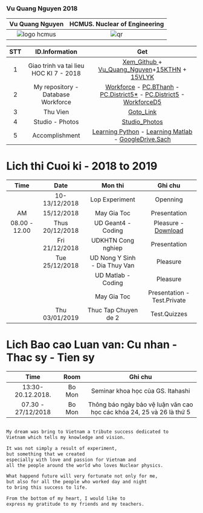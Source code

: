 ### Vu Quang Nguyen 2018
<!-- https://github.com/vuquangnguyen2016/Webpage/edit/master/README.md -->

|Vu Quang Nguyen |HCMUS. Nuclear of Engineering|
|:--:|:--:|
|![logo hcmus](https://user-images.githubusercontent.com/41269309/48658499-57358a80-ea75-11e8-9921-13cd1b700622.jpg)|![qr](https://user-images.githubusercontent.com/41269309/48658417-e2158580-ea73-11e8-971e-e1ee602b7ff8.png)|

|STT |ID.Information|Get|
|:--:|:--:|:--:|
|1|Giao trinh va tai lieu HOC KI 7 - 2018|[Xem_Github ](https://github.com/vuquangnguyen2018/HocKi7---2018) + [Vu_Quang_Nguyen](https://drive.google.com/open?id=1LSMJvKOUMY5Ud94uWuMEMVRoc1Op7JTb)+[15KTHN](https://drive.google.com/drive/u/2/folders/1uPptuEYUVha3dUxcbKW9PCI7CWRsnDuA) + [15VLYK](https://drive.google.com/open?id=1Pmzkzg-VxOScK8z55PYi_zIWUV87tIT7)|
|2|My repository - Database Workforce |[Workforce](https://github.com/vuquangnguyen2016/Workforce) - [PC.BThanh](https://drive.google.com/open?id=1eBhUDLjhls8DX5kuu_Zh8eRCdfyyyXFf) - [PC.District5*](https://drive.google.com/open?id=192UDi8O1Ke2X8AfvfryNamQ-nW6qUej_) - [PC.District5](https://drive.google.com/open?id=1jM35a4lOAHOQWfdySnYsoH3i0JTFOG0l) - [WorkforceD5](https://github.com/vuquangnguyen2016/WorkforceD5)|
|3| Thu Vien |[Goto_Link](https://github.com/vuquangnguyen2016/Webpage/wiki/Thu-vien) |
|4| Studio - Photos |[Studio_Photos](https://vuquangnguyen2018.github.io/WebStudio/) |
|5| Accomplishment | [Learning Python](https://github.com/vuquangnguyen2016/Webpage/issues/13) -  [Learning Matlab](https://github.com/vuquangnguyen2016/Webpage/issues/14) -  [GoogleDrive.Sach](https://drive.google.com/open?id=0Bz6XJs6zpII1MVNyVGZiLXhkeUk)|

# Lich thi Cuoi ki - 2018 to 2019 

|Time|Date|Mon thi|Ghi chu|
|:--:|:--:|:--:|:--:|
||10-13/12/2018|Lop Experiment|Openning|
|AM|15/12/2018|May Gia Toc|Presentation|
|08.00 - 12.00|Thus 20/12/2018|UD Geant4 - Coding|Pleasure - [Download](https://drive.google.com/open?id=1cdX0yr-W9qKWDs0du5_UBiy86FqDiH29)|
||Fri 21/12/2018|UDKHTN Cong nghiep|Presentation|
||Tue 25/12/2018|UD Nong Y Sinh - Dia Thuy Van|Pleasure|
|||UD Matlab - Coding|Pleasure|
|||May Gia Toc|Presentation - Test.Private|
||Thu 03/01/2019|Thuc Tap Chuyen de 2|Test.Quizzes|

# Lich Bao cao Luan van: Cu nhan - Thac sy - Tien sy 

|Time|Room|Ghi chu|
|:--:|:--:|:--:|
|13:30- 20.12.2018.| Bo Mon | Seminar khoa học của GS. Itahashi|
|07.30 - 27/12/2018| Bo Mon | Thông báo ngày bảo vệ luận văn cao học các khóa 24, 25 và 26 là thứ 5|

```html

My dream was bring to Vietnam a tribute success dedicated to 
Vietnam which tells my knowledge and vision.

It was not simply a result of experiment,
but something that we created
especially with love and passion for Vietnam and 
all the people around the world who loves Nuclear physics.

What happend future will very fortunate not only for me, 
but also for all the people who worked day and night 
to bring this success to life.

From the bottom of my heart, I would like to 
express my gratitude to my friends and my teachers.




```

